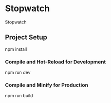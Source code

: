 # Stopwatch

Stopwatch 

## Project Setup

npm install

### Compile and Hot-Reload for Development

npm run dev

### Compile and Minify for Production

npm run build
